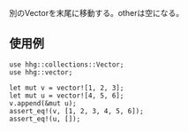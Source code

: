 別のVectorを末尾に移動する。otherは空になる。

## 使用例

```
use hhg::collections::Vector;
use hhg::vector;

let mut v = vector![1, 2, 3];
let mut u = vector![4, 5, 6];
v.append(&mut u);
assert_eq!(v, [1, 2, 3, 4, 5, 6]);
assert_eq!(u, []);
```
